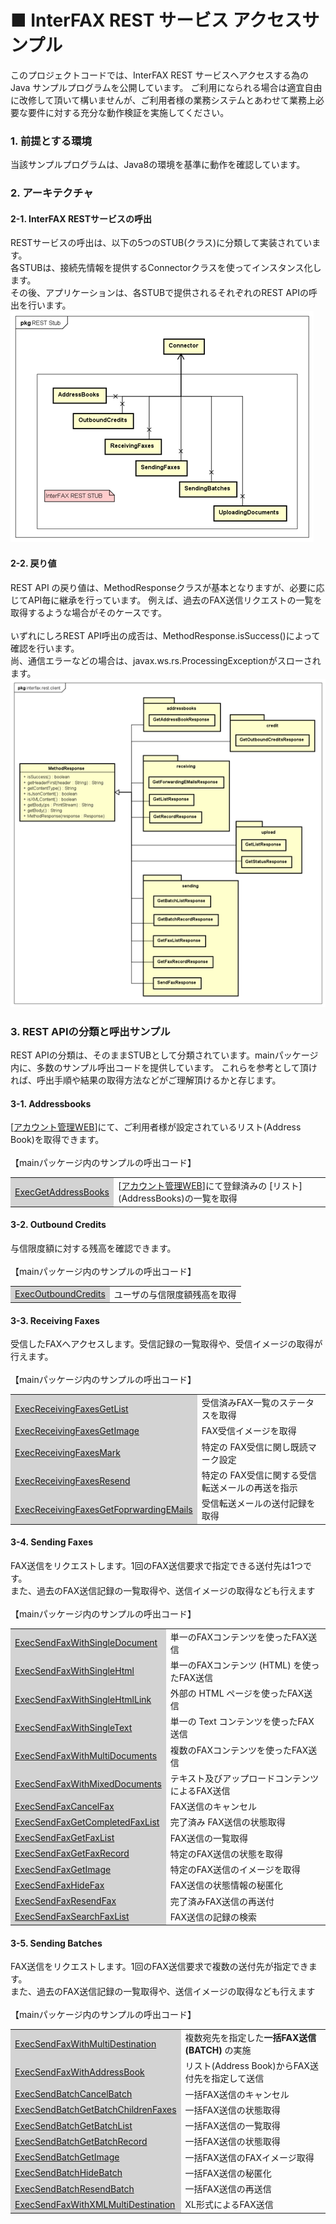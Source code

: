 <html lang="ja">
<head><meta charset="utf-8"/></head>
<body>
<h1>■ InterFAX REST サービス アクセスサンプル</h1>
このプロジェクトコードでは、InterFAX REST サービスへアクセスする為の Java サンプルプログラムを公開しています。
ご利用になられる場合は適宜自由に改修して頂いて構いませんが、ご利用者様の業務システムとあわせて業務上必要な要件に対する充分な動作検証を実施してください。
<div>
<h3>1. 前提とする環境</h3>
当該サンプルプログラムは、Java8の環境を基準に動作を確認しています。
<h3>2. アーキテクチャ</h3>
<h4>2-1. InterFAX RESTサービスの呼出</h4>
RESTサービスの呼出は、以下の5つのSTUB(クラス)に分類して実装されています。<br>
各STUBは、接続先情報を提供するConnectorクラスを使ってインスタンス化します。<br>
その後、アプリケーションは、各STUBで提供されるそれぞれのREST APIの呼出を行います。<br>
<img src="stub.png">
<h4>2-2. 戻り値</h4>
REST API の戻り値は、MethodResponseクラスが基本となりますが、必要に応じてAPI毎に継承を行っています。
例えば、過去のFAX送信リクエストの一覧を取得するような場合がそのケースです。<br>
<br>
いずれにしろREST API呼出の成否は、MethodResponse.isSuccess()によって確認を行います。<br>
尚、通信エラーなどの場合は、javax.ws.rs.ProcessingExceptionがスローされます。<br>
<img src="return.png">
<h3>3. REST APIの分類と呼出サンプル</h3>
REST APIの分類は、そのままSTUBとして分類されています。mainパッケージ内に、多数のサンプル呼出コードを提供しています。
これらを参考として頂ければ、呼出手順や結果の取得方法などがご理解頂けるかと存じます。
<h4>3-1. Addressbooks</h4>
[<a href="https://secure.interfax.net" target="_blank">アカウント管理WEB</a>]にて、ご利用者様が設定されているリスト(Address Book)を取得できます。<br>
<br>
【mainパッケージ内のサンプルの呼出コード】
<table>
<tr>
<td style="background-color: lightgray"><a href="src/main/java/main/ExecGetAddressBooks.java">ExecGetAddressBooks</a></td>
<td>[<a href="https://secure.interfax.net" target="_blank">アカウント管理WEB</a>]にて登録済みの [リスト](AddressBooks)の一覧を取得</td>
</tr>
</table>
<h4>3-2. Outbound Credits</h4>
与信限度額に対する残高を確認できます。<br>
<br>
【mainパッケージ内のサンプルの呼出コード】
<table>
<tr>
<td style="background-color: lightgray"><a href="src/main/java/main/ExecOutboundCredits.java">ExecOutboundCredits</a></td>
<td>ユーザの与信限度額残高を取得</td>
</tr>
</table>
<h4>3-3. Receiving Faxes</h4>
受信したFAXへアクセスします。受信記録の一覧取得や、受信イメージの取得が行えます。<br>
<br>
【mainパッケージ内のサンプルの呼出コード】
<table>
<tr>
<td style="background-color: lightgray"><a href="src/main/java/main/ExecReceivingFaxesGetList.java">ExecReceivingFaxesGetList</a></td>
<td>受信済みFAX一覧のステータスを取得</td>
</tr>
<tr>
<td style="background-color: lightgray"><a href="src/main/java/main/ExecReceivingFaxesGetImage.java">ExecReceivingFaxesGetImage</a></td>
<td>FAX受信イメージを取得</td>
</tr>
<tr>
<td style="background-color: lightgray"><a href="src/main/java/main/ExecReceivingFaxesMark.java">ExecReceivingFaxesMark</a></td>
<td>特定の FAX受信に関し既読マーク設定</td>
</tr>
<tr>
<td style="background-color: lightgray"><a href="src/main/java/main/ExecReceivingFaxesResend.java">ExecReceivingFaxesResend</a></td>
<td>特定の FAX受信に関する受信転送メールの再送を指示</td>
</tr>
<tr>
<td style="background-color: lightgray"><a href="src/main/java/main/ExecReceivingFaxesGetFoprwardingEMails.java">ExecReceivingFaxesGetFoprwardingEMails</a></td>
<td>受信転送メールの送付記録を取得</td>
</tr>
</table>
<h4>3-4. Sending Faxes</h4>
FAX送信をリクエストします。1回のFAX送信要求で指定できる送付先は1つです。<br>
また、過去のFAX送信記録の一覧取得や、送信イメージの取得なども行えます<br>
<br>
【mainパッケージ内のサンプルの呼出コード】
<table>
<tr>
<td style="background-color: lightgray"><a href="src/main/java/main/ExecSendFaxWithSingleDocument.java">ExecSendFaxWithSingleDocument</a></td>
<td>単一のFAXコンテンツを使ったFAX送信</td>
</tr>
<tr>
<td style="background-color: lightgray"><a href="src/main/java/main/ExecSendFaxWithSingleHtml.java">ExecSendFaxWithSingleHtml</a></td>
<td>単一のFAXコンテンツ (HTML) を使ったFAX送信</td>
</tr>
<tr>
<td style="background-color: lightgray"><a href="src/main/java/main/ExecSendFaxWithSingleHtmlLink.java">ExecSendFaxWithSingleHtmlLink</a></td>
<td>外部の HTML ページを使ったFAX送信</td>
</tr>
<tr>
<td style="background-color: lightgray"><a href="src/main/java/main/ExecSendFaxWithSingleText.java">ExecSendFaxWithSingleText</a></td>
<td>単一の Text コンテンツを使ったFAX送信</td>
</tr>
<tr>
<td style="background-color: lightgray"><a href="src/main/java/main/ExecSendFaxWithMultiDocuments.java">ExecSendFaxWithMultiDocuments</a></td>
<td>複数のFAXコンテンツを使ったFAX送信</td>
</tr>
<tr>
<td style="background-color: lightgray"><a href="src/main/java/main/ExecSendFaxWithMixedDocuments.java">ExecSendFaxWithMixedDocuments</a></td>
<td>テキスト及びアップロードコンテンツによるFAX送信</td>
</tr>
<tr>
<td style="background-color: lightgray"><a href="src/main/java/main/ExecSendFaxCancelFax.java">ExecSendFaxCancelFax</a></td>
<td>FAX送信のキャンセル</td>
</tr>
<tr>
<td style="background-color: lightgray"><a href="src/main/java/main/ExecSendFaxGetCompletedFaxList.java">ExecSendFaxGetCompletedFaxList</a></td>
<td>完了済み FAX送信の状態取得</td>
</tr>
<tr>
<td style="background-color: lightgray"><a href="src/main/java/main/ExecSendFaxGetFaxList.java">ExecSendFaxGetFaxList</a></td>
<td>FAX送信の一覧取得</td>
</tr>
<tr>
<td style="background-color: lightgray"><a href="src/main/java/main/ExecSendFaxGetFaxRecord.java">ExecSendFaxGetFaxRecord</a></td>
<td>特定のFAX送信の状態を取得</td>
</tr>
<tr>
<td style="background-color: lightgray"><a href="src/main/java/main/ExecSendFaxGetImage.java">ExecSendFaxGetImage</a></td>
<td>特定のFAX送信のイメージを取得</td>
</tr>
<tr>
<td style="background-color: lightgray"><a href="src/main/java/main/ExecSendFaxHideFax.java">ExecSendFaxHideFax</a></td>
<td>FAX送信の状態情報の秘匿化</td>
</tr>
<tr>
<td style="background-color: lightgray"><a href="src/main/java/main/ExecSendFaxResendFax.java">ExecSendFaxResendFax</a></td>
<td>完了済みFAX送信の再送付</td>
</tr>
<tr>
<td style="background-color: lightgray"><a href="src/main/java/main/ExecSendFaxSearchFaxList.java">ExecSendFaxSearchFaxList</a></td>
<td>FAX送信の記録の検索</td>
</tr>
</table>
<h4>3-5. Sending Batches</h4>
FAX送信をリクエストします。1回のFAX送信要求で複数の送付先が指定できます。<br>
また、過去のFAX送信記録の一覧取得や、送信イメージの取得なども行えます<br>
<br>
【mainパッケージ内のサンプルの呼出コード】
<table>
<tr>
<td style="background-color: lightgray"><a href="src/main/java/main/ExecSendFaxWithMultiDestination.java">ExecSendFaxWithMultiDestination</a></td>
<td>複数宛先を指定した<b>一括FAX送信 (BATCH)</b> の実施</td>
</tr>
<tr>
<td style="background-color: lightgray"><a href="src/main/java/main/ExecSendFaxWithAddressBook.java">ExecSendFaxWithAddressBook</a></td>
<td>リスト(Address Book)からFAX送付先を指定して送信</td>
</tr>
<tr>
<td style="background-color: lightgray"><a href="src/main/java/main/ExecSendBatchCancelBatch.java">ExecSendBatchCancelBatch</a></td>
<td>一括FAX送信のキャンセル</td>
</tr>
<tr>
<td style="background-color: lightgray"><a href="src/main/java/main/ExecSendBatchGetBatchChildrenFaxes.java">ExecSendBatchGetBatchChildrenFaxes</a></td>
<td>一括FAX送信の状態取得</td>
</tr>
<tr>
<td style="background-color: lightgray"><a href="src/main/java/main/ExecSendBatchGetBatchList.java">ExecSendBatchGetBatchList</a></td>
<td>一括FAX送信の一覧取得</td>
</tr>
<tr>
<td style="background-color: lightgray"><a href="src/main/java/main/ExecSendBatchGetBatchRecord.java">ExecSendBatchGetBatchRecord</a></td>
<td>一括FAX送信の状態取得</td>
</tr>
<tr>
<td style="background-color: lightgray"><a href="src/main/java/main/ExecSendBatchGetImage.java">ExecSendBatchGetImage</a></td>
<td>一括FAX送信のFAXイメージ取得</td>
</tr>
<tr>
<td style="background-color: lightgray"><a href="src/main/java/main/ExecSendBatchHideBatch.java">ExecSendBatchHideBatch</a></td>
<td>一括FAX送信の秘匿化</td>
</tr>
<tr>
<td style="background-color: lightgray"><a href="src/main/java/main/ExecSendBatchResendBatch.java">ExecSendBatchResendBatch</a></td>
<td>一括FAX送信の再送信</td>
</tr>
<tr>
<td style="background-color: lightgray"><a href="src/main/java/main/ExecSendFaxWithXMLMultiDestination.java">ExecSendFaxWithXMLMultiDestination</a></td>
<td>XL形式によるFAX送信</td>
</tr>
</table>
</div>
</body>
</html>
